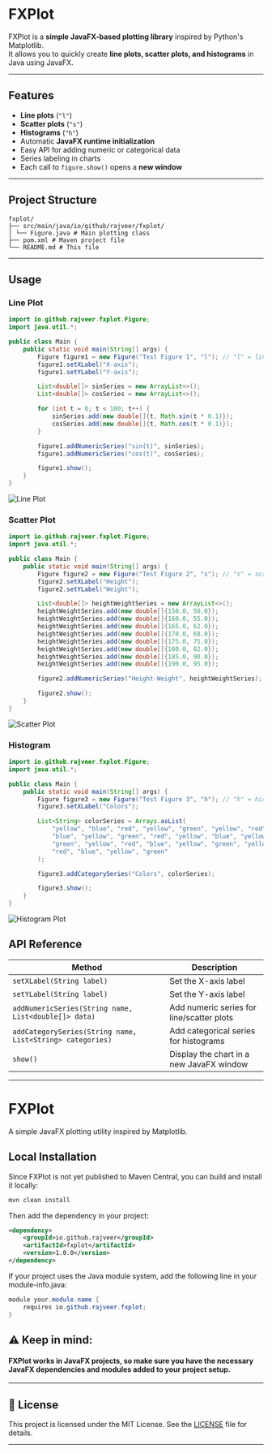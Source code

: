 # FXPlot

FXPlot is a **simple JavaFX-based plotting library** inspired by Python's Matplotlib.  
It allows you to quickly create **line plots, scatter plots, and histograms** in Java using JavaFX.  

---

## Features

- **Line plots** (`"l"`)
- **Scatter plots** (`"s"`)
- **Histograms** (`"h"`)
- Automatic **JavaFX runtime initialization**
- Easy API for adding numeric or categorical data
- Series labeling in charts
- Each call to `figure.show()` opens a **new window**

---

## Project Structure

```
fxplot/
├── src/main/java/io/github/rajveer/fxplot/
│ └── Figure.java # Main plotting class
├── pom.xml # Maven project file
└── README.md # This file
```


---

## Usage

### Line Plot

```java
import io.github.rajveer.fxplot.Figure;
import java.util.*;

public class Main {
    public static void main(String[] args) {
        Figure figure1 = new Figure("Test Figure 1", "l"); // "l" = line plot
        figure1.setXLabel("X-axis");
        figure1.setYLabel("Y-axis");

        List<double[]> sinSeries = new ArrayList<>();
        List<double[]> cosSeries = new ArrayList<>();

        for (int t = 0; t < 100; t++) {
            sinSeries.add(new double[]{t, Math.sin(t * 0.1)});
            cosSeries.add(new double[]{t, Math.cos(t * 0.1)});
        }

        figure1.addNumericSeries("sin(t)", sinSeries);
        figure1.addNumericSeries("cos(t)", cosSeries);

        figure1.show();
    }
}
```
![Line Plot](src/main/resources/io/github/rajveer/fxplot/line.png)
### Scatter Plot

```java
import io.github.rajveer.fxplot.Figure;
import java.util.*;

public class Main {
    public static void main(String[] args) {
        Figure figure2 = new Figure("Test Figure 2", "s"); // "s" = scatter plot
        figure2.setXLabel("Height");
        figure2.setYLabel("Weight");

        List<double[]> heightWeightSeries = new ArrayList<>();
        heightWeightSeries.add(new double[]{150.0, 50.0});
        heightWeightSeries.add(new double[]{160.0, 55.0});
        heightWeightSeries.add(new double[]{165.0, 62.0});
        heightWeightSeries.add(new double[]{170.0, 68.0});
        heightWeightSeries.add(new double[]{175.0, 75.0});
        heightWeightSeries.add(new double[]{180.0, 82.0});
        heightWeightSeries.add(new double[]{185.0, 90.0});
        heightWeightSeries.add(new double[]{190.0, 95.0});

        figure2.addNumericSeries("Height-Weight", heightWeightSeries);

        figure2.show();
    }
}
```
![Scatter Plot](src/main/resources/io/github/rajveer/fxplot/scatter.png)
### Histogram
```java
import io.github.rajveer.fxplot.Figure;
import java.util.*;

public class Main {
    public static void main(String[] args) {
        Figure figure3 = new Figure("Test Figure 3", "h"); // "h" = histogram
        figure3.setXLabel("Colors");

        List<String> colorSeries = Arrays.asList(
            "yellow", "blue", "red", "yellow", "green", "yellow", "red",
            "blue", "yellow", "green", "red", "yellow", "blue", "yellow",
            "green", "yellow", "red", "blue", "yellow", "green", "yellow",
            "red", "blue", "yellow", "green"
        );

        figure3.addCategorySeries("Colors", colorSeries);

        figure3.show();
    }
}
```
![Histogram Plot](src/main/resources/io/github/rajveer/fxplot/histogram.png)

## API Reference

| Method                                                    | Description                               |
| --------------------------------------------------------- | ----------------------------------------- |
| `setXLabel(String label)`                                 | Set the X-axis label                      |
| `setYLabel(String label)`                                 | Set the Y-axis label                      |
| `addNumericSeries(String name, List<double[]> data)`      | Add numeric series for line/scatter plots |
| `addCategorySeries(String name, List<String> categories)` | Add categorical series for histograms     |
| `show()`                                                  | Display the chart in a new JavaFX window  |

---
# FXPlot

A simple JavaFX plotting utility inspired by Matplotlib.

## Local Installation

Since FXPlot is not yet published to Maven Central, you can build and install it locally:

```bash
mvn clean install
```
Then add the dependency in your project:
```xml
<dependency>
    <groupId>io.github.rajveer</groupId>
    <artifactId>fxplot</artifactId>
    <version>1.0.0</version>
</dependency>
```
If your project uses the Java module system, add the following line in your module-info.java:
```java
module your.module.name {
    requires io.github.rajveer.fxplot;
}
```
## ⚠️ Keep in mind:
#### FXPlot works in JavaFX projects, so make sure you have the necessary JavaFX dependencies and modules added to your project setup.
---

## 📄 License

This project is licensed under the MIT License. See the [LICENSE](LICENSE) file for details.

---
